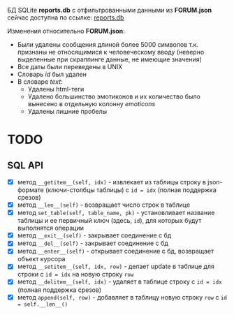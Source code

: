 БД SQLite **reports.db** с отфильтрованными данными из **FORUM.json**
сейчас доступна по ссылке: [reports.db](https://drive.google.com/file/d/1r7lX0htmGpr_VJHJ_mXRdkyoxLpXpO0Z/view?usp=sharing)

Изменения относительно **FORUM.json**:
* Были удалены сообщения длиной более 5000 символов т.к. признаны не относящимися к человеческому вводу (неверно выделенные при скраппинге данные, не имеющие значения)
* Все даты были переведены в UNIX
* Словарь *id* был удален
* В словаре *text*:
    * Удалены html-теги
    * Удалено большинство эмотиконов и их количество было вынесено в отдельную колонну *emoticons*
    * Удалены лишние пробелы

# TODO
## SQL API
- [x] метод `__getitem__(self, idx)` - извлекает из таблицы строку в json-формате (ключи-столбцы таблицы) с `id = idx` (полная поддержка срезов)
- [x] метод `__len__(self)` - возвращает число строк в таблице
- [x] метод `set_table(self, table_name, pk)` - установливает название таблицы и ее первичный ключ (здесь, `id`), для которых будут выполнятся операции
- [x] метод `__exit__(self)` - закрывает соединение с бд
- [x] метод `__del__(self)` - закрывает соединение с бд
- [x] метод `__enter__(self)` - открывает соединение с бд, возвращает объект курсора
- [x] метод `__setitem__(self, idx, row)` - делает update в таблице для строки с `id = idx` на новую строку `row`
- [x] метод `__delitem__(self, idx)` - удаляет в таблице строку с `id = idx` (полная поддержка срезов)
- [x] метод `append(self, row)` - добавляет в таблицу новую строку `row` с `id = self.__len__()`
